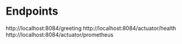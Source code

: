 # Endpoints 
http://localhost:8084/greeting
http://localhost:8084/actuator/health
http://localhost:8084/actuator/prometheus
